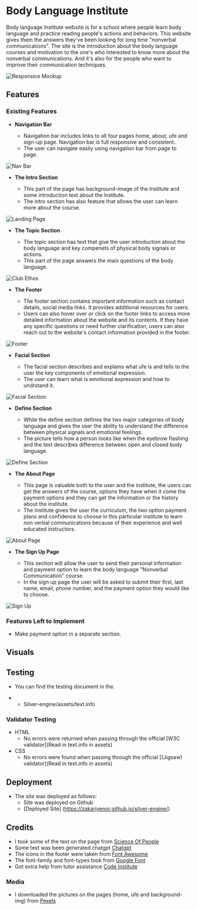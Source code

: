 # Body Language Institute

Body language Institute website is for a school where people learn body language and practice reading people's actions and behaviors. This website gives them the answers they've been looking for long time "nonverbal communications". The site is the introduction about the body language courses and motivation to the one's who interested to know more about the nonverbal communications. And it's also for the people who want to improve their communication techniques.

![Responsice Mockup](media/screen_pic.png)

## Features 

### Existing Features

- __Navigation Bar__

  - Navigation bar includes links to all four pages home, about, ufe and sign-up page. Navigation bar is full responsive and consistent.
  - The user can navigate easily using navigation bar from page to page. 

![Nav Bar](media/header_home.png)

- __The Intro Section__

  - This part of the page has background-image of the Institute and some introduction text about the Institute. 
  - The intro section has also feature that allows the user can learn more about the course.

![Landing Page](media/intro_section.png)

- __The Topic Section__

  - The topic section has text that give the user introduction about the body language and key compenets of physical body signals or actions. 
  - This part of the page answers the main questions of the body language. 

![Club Ethos](media/topic_section.png)

- __The Footer__ 

  - The footer section contains important information such as contact details, social media links. It provides additional resources for users. 
  - Users can also hover over or click on the footer links to access more detailed information about the website and its contents. If they have any specific questions or need further clarification, users can also reach out to the website's contact information provided in the footer.

![Footer](media/footer.png)

- __Facial Section__ 

  - The facial section describes and explains what ufe is and tells to the user the key components of emotional expression. 
  - The user can learn what is emotional expression and how to undrstand it.

![Facial Section](media/facial_section.png)

- __Define Section__ 

  - While the define section defines the two major categories of body language and gives the user the ability to understand the difference between physical signals and emotional feelings. 
  - The picture tells how a person looks like when the eyebrow flashing and the text describes difference between open and closed body language.

![Define Section](media/define_section.png)

- __The About Page__

  - This page is valuable both to the user and the institute, the users can get the answers of the course, options they have when it come the payment options and they can get the information or the history about the institute.  
  - The institute gives the user the curriculum, the two option payment plans and confidence to choose in this particular institute to learn non verbal communications because of their experience and well educated instructors. 

![About Page](media/about_page.png)

- __The Sign Up Page__

  - This section will allow the user to send their personal information and payment option to learn the body language "Nonverbal Communication" course.
  - In the sign up page the user will be asked to submit their first, last name, email, phone number, and the payment option they would like to choose.

![Sign Up](media/sign-up_page.png)

### Features Left to Implement

- Make payment option in a separate section.

## Visuals

## Testing

- You can find the testing document in the. 
* * Silver-engine/assets/text.info

### Validator Testing 

- HTML
  - No errors were returned when passing through the official [W3C validator](Read in text.info in assets)
- CSS
  - No errors were found when passing through the official [(Jigsaw) validator](Read in text.info in assets)

## Deployment

- The site was deployed as follows: 
  - Site was deployed on Github
  - [Deployed Site] (https://zakariyenor.github.io/silver-engine/)

## Credits 

- I took some of the text on the page from [Science Of People](https://www.scienceofpeople.com/)
- Some text was been generated chatgpt [Chatgpt](https://chatgpt.com/)
- The icons in the footer were taken from [Font Awesome](https://fontawesome.com/)
- The font-family and font-types took from [Google Font](https://fonts.google.com/?preview.layout=grid)
- Got extra help from tutor assistance [Code Institute](https://learn.codeinstitute.net/ci_support/diplomainfullstacksoftwarecommoncurriculum/tutor)

### Media

-  I downloaded the pictures on the pages (home, ufe and background-img) from [Pexels](pexels.com)

